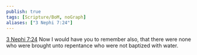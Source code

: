 ```yaml
---
publish: true
tags: [Scripture/BoM, noGraph]
aliases: ["3 Nephi 7:24"]
---
```

[3 Nephi 7:24](https://churchofjesuschrist.org/study/scriptures/bofm/3-ne/7?lang=eng&id=p24#p24) Now I would have you to remember also, that there were none who were brought unto repentance who were not baptized with water.
